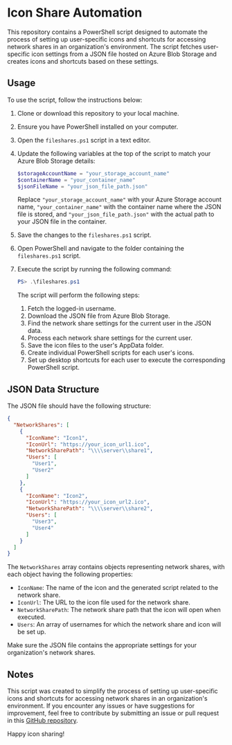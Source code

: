 # Icon Share Automation

This repository contains a PowerShell script designed to automate the process of setting up user-specific icons and shortcuts for accessing network shares in an organization's environment. The script fetches user-specific icon settings from a JSON file hosted on Azure Blob Storage and creates icons and shortcuts based on these settings.

## Usage

To use the script, follow the instructions below:

1. Clone or download this repository to your local machine.

2. Ensure you have PowerShell installed on your computer.

3. Open the `fileshares.ps1` script in a text editor.

4. Update the following variables at the top of the script to match your Azure Blob Storage details:

   ```powershell
   $storageAccountName = "your_storage_account_name"
   $containerName = "your_container_name"
   $jsonFileName = "your_json_file_path.json"
   ```

   Replace `"your_storage_account_name"` with your Azure Storage account name, `"your_container_name"` with the container name where the JSON file is stored, and `"your_json_file_path.json"` with the actual path to your JSON file in the container.

5. Save the changes to the `fileshares.ps1` script.

6. Open PowerShell and navigate to the folder containing the `fileshares.ps1` script.

7. Execute the script by running the following command:

   ```powershell
   PS> .\fileshares.ps1
   ```

   The script will perform the following steps:

   1. Fetch the logged-in username.
   2. Download the JSON file from Azure Blob Storage.
   3. Find the network share settings for the current user in the JSON data.
   4. Process each network share settings for the current user.
   5. Save the icon files to the user's AppData folder.
   6. Create individual PowerShell scripts for each user's icons.
   7. Set up desktop shortcuts for each user to execute the corresponding PowerShell script.

## JSON Data Structure

The JSON file should have the following structure:

```json
{
  "NetworkShares": [
    {
      "IconName": "Icon1",
      "IconUrl": "https://your_icon_url1.ico",
      "NetworkSharePath": "\\\\server\\share1",
      "Users": [
        "User1",
        "User2"
      ]
    },
    {
      "IconName": "Icon2",
      "IconUrl": "https://your_icon_url2.ico",
      "NetworkSharePath": "\\\\server\\share2",
      "Users": [
        "User3",
        "User4"
      ]
    }
  ]
}
```

The `NetworkShares` array contains objects representing network shares, with each object having the following properties:

- `IconName`: The name of the icon and the generated script related to the network share.
- `IconUrl`: The URL to the icon file used for the network share.
- `NetworkSharePath`: The network share path that the icon will open when executed.
- `Users`: An array of usernames for which the network share and icon will be set up.

Make sure the JSON file contains the appropriate settings for your organization's network shares.

## Notes

This script was created to simplify the process of setting up user-specific icons and shortcuts for accessing network shares in an organization's environment. If you encounter any issues or have suggestions for improvement, feel free to contribute by submitting an issue or pull request in this [GitHub repository](https://github.com/taalexander0614/CtrlAltUpgrade).

Happy icon sharing!